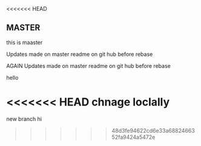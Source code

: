 <<<<<<< HEAD
## MASTER

this is maaster

Updates made on master readme on git hub before rebase

AGAIN Updates made on master readme on git hub before rebase

hello

<<<<<<< HEAD
chnage loclally
=======
new branch hi
>>>>>>> 48d3fe94622cd6e33a6882466352fa9424a5472e
